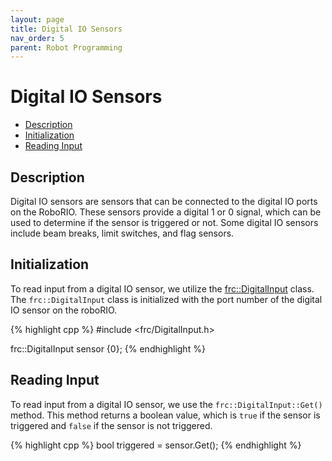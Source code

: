 ```yaml
---
layout: page
title: Digital IO Sensors
nav_order: 5
parent: Robot Programming
---
```


# Digital IO Sensors

* [Description](#description)
* [Initialization](#initialization)
* [Reading Input](#reading-input)

## Description
Digital IO sensors are sensors that can be connected to the digital IO ports on the RoboRIO. These sensors provide a digital 1 or 0 signal, which can be used to determine if the sensor is triggered or not. Some digital IO sensors include beam breaks, limit switches, and flag sensors.

## Initialization
To read input from a digital IO sensor, we utilize the [frc::DigitalInput](https://github.wpilib.org/allwpilib/docs/release/cpp/classfrc_1_1_digital_input.html) class. The `frc::DigitalInput` class is initialized with the port number of the digital IO sensor on the roboRIO.

{% highlight cpp %}
#include <frc/DigitalInput.h>

frc::DigitalInput sensor {0};
{% endhighlight %}

## Reading Input
To read input from a digital IO sensor, we use the `frc::DigitalInput::Get()` method. This method returns a boolean value, which is `true` if the sensor is triggered and `false` if the sensor is not triggered.

{% highlight cpp %}
bool triggered = sensor.Get();
{% endhighlight %}
